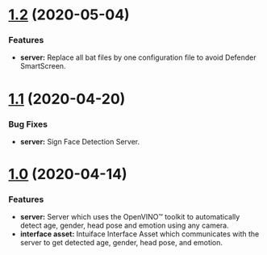 <a name="1.2"></a>
# [1.2](https://github.com/intuiface/FaceDetectionIA/releases/tag/1.2) (2020-05-04)

### Features

* **server:** Replace all bat files by one configuration file to avoid Defender SmartScreen.

<a name="1.1"></a>
# [1.1](https://github.com/intuiface/FaceDetectionIA/releases/tag/1.1) (2020-04-20)

### Bug Fixes

* **server:** Sign Face Detection Server.

<a name="1.0"></a>
# [1.0](https://github.com/intuiface/FaceDetectionIA/releases/tag/1.0) (2020-04-14)

### Features

* **server:** Server which uses the OpenVINO™ toolkit to automatically detect age, gender, head pose and emotion using any camera.
* **interface asset:** Intuiface Interface Asset which communicates with the server to get detected age, gender, head pose, and emotion.
